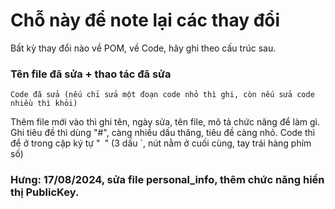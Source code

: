 # Chỗ này để note lại các thay đổi
Bất kỳ thay đổi nào về POM, về Code, hãy ghi theo cấu trúc sau.
### Tên file đã sửa + thao tác đã sửa
```
Code đã sửa (nếu chỉ sửa một đoạn code nhỏ thì ghi, còn nếu sửa code nhiều thì khỏi)
```
Thêm file mới vào thì ghi tên, ngày sửa, tên file, mô tả chức năng để làm gì.
Ghi tiêu đề thì dùng "#", càng nhiều dấu thăng, tiêu đề càng nhỏ.
Code thì để ở trong cặp ký tự "``` ```" (3 dấu `, nút nằm ở cuối cùng, tay trái hàng phím số)

### Hưng: 17/08/2024, sửa file personal_info, thêm chức năng hiển thị PublicKey.
